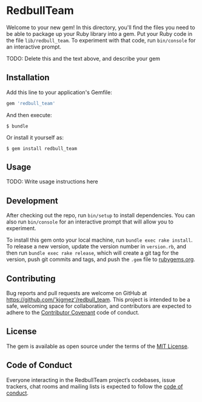 # RedbullTeam

Welcome to your new gem! In this directory, you'll find the files you need to be able to package up your Ruby library into a gem. Put your Ruby code in the file `lib/redbull_team`. To experiment with that code, run `bin/console` for an interactive prompt.

TODO: Delete this and the text above, and describe your gem

## Installation

Add this line to your application's Gemfile:

```ruby
gem 'redbull_team'
```

And then execute:

    $ bundle

Or install it yourself as:

    $ gem install redbull_team

## Usage

TODO: Write usage instructions here

## Development

After checking out the repo, run `bin/setup` to install dependencies. You can also run `bin/console` for an interactive prompt that will allow you to experiment.

To install this gem onto your local machine, run `bundle exec rake install`. To release a new version, update the version number in `version.rb`, and then run `bundle exec rake release`, which will create a git tag for the version, push git commits and tags, and push the `.gem` file to [rubygems.org](https://rubygems.org).

## Contributing

Bug reports and pull requests are welcome on GitHub at https://github.com/'kjgmez'/redbull_team. This project is intended to be a safe, welcoming space for collaboration, and contributors are expected to adhere to the [Contributor Covenant](http://contributor-covenant.org) code of conduct.

## License

The gem is available as open source under the terms of the [MIT License](https://opensource.org/licenses/MIT).

## Code of Conduct

Everyone interacting in the RedbullTeam project’s codebases, issue trackers, chat rooms and mailing lists is expected to follow the [code of conduct](https://github.com/'kjgmez'/redbull_team/blob/master/CODE_OF_CONDUCT.md).
